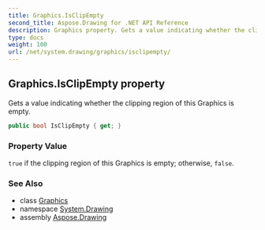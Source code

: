 ```yaml
---
title: Graphics.IsClipEmpty
second_title: Aspose.Drawing for .NET API Reference
description: Graphics property. Gets a value indicating whether the clipping region of this Graphics is empty
type: docs
weight: 100
url: /net/system.drawing/graphics/isclipempty/
---
```

## Graphics.IsClipEmpty property

Gets a value indicating whether the clipping region of this Graphics is empty.

```csharp
public bool IsClipEmpty { get; }
```

### Property Value

`true` if the clipping region of this Graphics is empty; otherwise, `false`.

### See Also

* class [Graphics](../)
* namespace [System.Drawing](../../graphics/)
* assembly [Aspose.Drawing](../../../)


